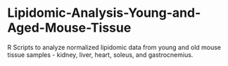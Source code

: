 # Lipidomic-Analysis-Young-and-Aged-Mouse-Tissue

R Scripts to analyze normalized lipidomic data from young and old mouse tissue samples - kidney, liver, heart, soleus, and gastrocnemius. 
